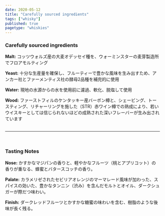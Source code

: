 ```yaml
---
date: 2020-05-12
title: "Carefully sourced ingredients"
tags: ["whisky"]
published: true
pagetype: "whiskies"
---
```


### Carefully sourced ingredients 
**Malt:** コッツウォルズ産の大麦オデッセイ種を、ウォーミンスターの麦芽製造所でフロアモルティング

**Yeast:** 十分な生産量を確保し、フルーティーで豊かな風味を生み出すため、アンカー社とファーメンティス社の酵母2品種を補完的に使用

**Water:** 現地の水源からの水を使用前に濾過、軟化、脱塩して使用

**Wood:** ファーストフィルのケンタッキー産バーボン樽と、シェービング、トースティング、リチャーリングを施した（STR）赤ワイン樽での熟成により、若いウイスキーとしては信じられないほどの成熟された深いフレーバーが生み出されています
<br>
<br>
<hr>
<br>

### Tasting Notes
**Nose:** かすかなマジパンの香りと、軽やかなフルーツ（桃とアプリコット）の香りが重なる、蜂蜜とバタースコッチの香り。

**Palate:** カラメリゼされたセビリアオレンジのマーマレード風味が加わった、スパイスの効いた、豊かなタンニン（渋み）を含んだモルトとオイル、ダークシュガーが際だつ味わい。

**Finish:** ダークレッドフルーツとかすかな糖蜜の味わいを含む、樹脂のような後味が長く残る。